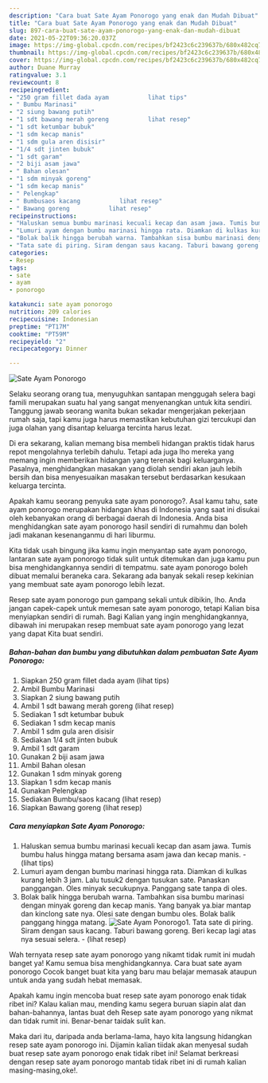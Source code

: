 ```yaml
---
description: "Cara buat Sate Ayam Ponorogo yang enak dan Mudah Dibuat"
title: "Cara buat Sate Ayam Ponorogo yang enak dan Mudah Dibuat"
slug: 897-cara-buat-sate-ayam-ponorogo-yang-enak-dan-mudah-dibuat
date: 2021-05-22T09:36:20.037Z
image: https://img-global.cpcdn.com/recipes/bf2423c6c239637b/680x482cq70/sate-ayam-ponorogo-foto-resep-utama.jpg
thumbnail: https://img-global.cpcdn.com/recipes/bf2423c6c239637b/680x482cq70/sate-ayam-ponorogo-foto-resep-utama.jpg
cover: https://img-global.cpcdn.com/recipes/bf2423c6c239637b/680x482cq70/sate-ayam-ponorogo-foto-resep-utama.jpg
author: Duane Murray
ratingvalue: 3.1
reviewcount: 8
recipeingredient:
- "250 gram fillet dada ayam           lihat tips"
- " Bumbu Marinasi"
- "2 siung bawang putih"
- "1 sdt bawang merah goreng           lihat resep"
- "1 sdt ketumbar bubuk"
- "1 sdm kecap manis"
- "1 sdm gula aren disisir"
- "1/4 sdt jinten bubuk"
- "1 sdt garam"
- "2 biji asam jawa"
- " Bahan olesan"
- "1 sdm minyak goreng"
- "1 sdm kecap manis"
- " Pelengkap"
- " Bumbusaos kacang           lihat resep"
- " Bawang goreng           lihat resep"
recipeinstructions:
- "Haluskan semua bumbu marinasi kecuali kecap dan asam jawa. Tumis bumbu halus hingga matang bersama asam jawa dan kecap manis.           (lihat tips)"
- "Lumuri ayam dengan bumbu marinasi hingga rata. Diamkan di kulkas kurang lebih 3 jam. Lalu tusuk2 dengan tusukan sate. Panaskan panggangan. Oles minyak secukupnya. Panggang sate tanpa di oles."
- "Bolak balik hingga berubah warna. Tambahkan sisa bumbu marinasi dengan minyak goreng dan kecap manis. Yang banyak ya.biar mantap dan kinclong sate nya. Olesi sate dengan bumbu oles. Bolak balik panggang hingga matang."
- "Tata sate di piring. Siram dengan saus kacang. Taburi bawang goreng. Beri kecap lagi atas nya sesuai selera.           (lihat resep)"
categories:
- Resep
tags:
- sate
- ayam
- ponorogo

katakunci: sate ayam ponorogo 
nutrition: 209 calories
recipecuisine: Indonesian
preptime: "PT17M"
cooktime: "PT59M"
recipeyield: "2"
recipecategory: Dinner

---
```



![Sate Ayam Ponorogo](https://img-global.cpcdn.com/recipes/bf2423c6c239637b/680x482cq70/sate-ayam-ponorogo-foto-resep-utama.jpg)

Selaku seorang orang tua, menyuguhkan santapan menggugah selera bagi famili merupakan suatu hal yang sangat menyenangkan untuk kita sendiri. Tanggung jawab seorang  wanita bukan sekadar mengerjakan pekerjaan rumah saja, tapi kamu juga harus memastikan kebutuhan gizi tercukupi dan juga olahan yang disantap keluarga tercinta harus lezat.

Di era  sekarang, kalian memang bisa membeli hidangan praktis tidak harus repot mengolahnya terlebih dahulu. Tetapi ada juga lho mereka yang memang ingin memberikan hidangan yang terenak bagi keluarganya. Pasalnya, menghidangkan masakan yang diolah sendiri akan jauh lebih bersih dan bisa menyesuaikan masakan tersebut berdasarkan kesukaan keluarga tercinta. 



Apakah kamu seorang penyuka sate ayam ponorogo?. Asal kamu tahu, sate ayam ponorogo merupakan hidangan khas di Indonesia yang saat ini disukai oleh kebanyakan orang di berbagai daerah di Indonesia. Anda bisa menghidangkan sate ayam ponorogo hasil sendiri di rumahmu dan boleh jadi makanan kesenanganmu di hari liburmu.

Kita tidak usah bingung jika kamu ingin menyantap sate ayam ponorogo, lantaran sate ayam ponorogo tidak sulit untuk ditemukan dan juga kamu pun bisa menghidangkannya sendiri di tempatmu. sate ayam ponorogo boleh dibuat memalui beraneka cara. Sekarang ada banyak sekali resep kekinian yang membuat sate ayam ponorogo lebih lezat.

Resep sate ayam ponorogo pun gampang sekali untuk dibikin, lho. Anda jangan capek-capek untuk memesan sate ayam ponorogo, tetapi Kalian bisa menyiapkan sendiri di rumah. Bagi Kalian yang ingin menghidangkannya, dibawah ini merupakan resep membuat sate ayam ponorogo yang lezat yang dapat Kita buat sendiri.

<!--inarticleads1-->

##### Bahan-bahan dan bumbu yang dibutuhkan dalam pembuatan Sate Ayam Ponorogo:

1. Siapkan 250 gram fillet dada ayam           (lihat tips)
1. Ambil  Bumbu Marinasi
1. Siapkan 2 siung bawang putih
1. Ambil 1 sdt bawang merah goreng           (lihat resep)
1. Sediakan 1 sdt ketumbar bubuk
1. Sediakan 1 sdm kecap manis
1. Ambil 1 sdm gula aren disisir
1. Sediakan 1/4 sdt jinten bubuk
1. Ambil 1 sdt garam
1. Gunakan 2 biji asam jawa
1. Ambil  Bahan olesan
1. Gunakan 1 sdm minyak goreng
1. Siapkan 1 sdm kecap manis
1. Gunakan  Pelengkap
1. Sediakan  Bumbu/saos kacang           (lihat resep)
1. Siapkan  Bawang goreng           (lihat resep)




<!--inarticleads2-->

##### Cara menyiapkan Sate Ayam Ponorogo:

1. Haluskan semua bumbu marinasi kecuali kecap dan asam jawa. Tumis bumbu halus hingga matang bersama asam jawa dan kecap manis. -           (lihat tips)
1. Lumuri ayam dengan bumbu marinasi hingga rata. Diamkan di kulkas kurang lebih 3 jam. Lalu tusuk2 dengan tusukan sate. Panaskan panggangan. Oles minyak secukupnya. Panggang sate tanpa di oles.
1. Bolak balik hingga berubah warna. Tambahkan sisa bumbu marinasi dengan minyak goreng dan kecap manis. Yang banyak ya.biar mantap dan kinclong sate nya. Olesi sate dengan bumbu oles. Bolak balik panggang hingga matang.
<img src="//assets-global.cpcdn.com/assets/icons/button_play-2c75c40dde080a61004c1f40b05d8f140eaff45d7e9e6481dc71c63d2e7c4909.png" alt="Sate Ayam Ponorogo">1. Tata sate di piring. Siram dengan saus kacang. Taburi bawang goreng. Beri kecap lagi atas nya sesuai selera. -           (lihat resep)




Wah ternyata resep sate ayam ponorogo yang nikamt tidak rumit ini mudah banget ya! Kamu semua bisa menghidangkannya. Cara buat sate ayam ponorogo Cocok banget buat kita yang baru mau belajar memasak ataupun untuk anda yang sudah hebat memasak.

Apakah kamu ingin mencoba buat resep sate ayam ponorogo enak tidak ribet ini? Kalau kalian mau, mending kamu segera buruan siapin alat dan bahan-bahannya, lantas buat deh Resep sate ayam ponorogo yang nikmat dan tidak rumit ini. Benar-benar taidak sulit kan. 

Maka dari itu, daripada anda berlama-lama, hayo kita langsung hidangkan resep sate ayam ponorogo ini. Dijamin kalian tiidak akan menyesal sudah buat resep sate ayam ponorogo enak tidak ribet ini! Selamat berkreasi dengan resep sate ayam ponorogo mantab tidak ribet ini di rumah kalian masing-masing,oke!.

